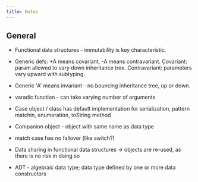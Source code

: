 ```yaml
---
title: Notes
---
```


## General

* Functional data structures - immutability is key characteristic.
* Generic defs: +A means covariant, -A means contravariant. Covariant: param allowed to vary down inheritance tree. Contravariant: parameters vary upward with subtyping. 
* Generic 'A' means invariant - no bouncing inheritance tree, up or down.
* varadic function - can take varying number of arguments
* Case object / class has default implementation for serialization, pattern matchin, enumeration, toString method
* Companion object - object with same name as data type
* match case has no fallover (like switch?)
* Data sharing in functional data structures -> objects are re-used, as there is no risk in doing so

* ADT - algebraic data type; data type defined by one or more data constructors